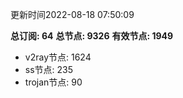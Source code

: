更新时间2022-08-18 07:50:09

**总订阅: 64**
**总节点: 9326**
**有效节点: 1949**
- v2ray节点: 1624
- ss节点: 235
- trojan节点: 90

